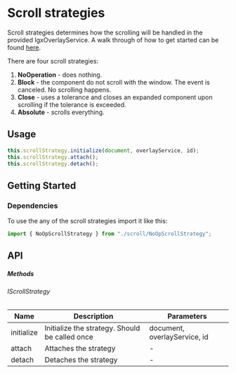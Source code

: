 # Scroll strategies

Scroll strategies determines how the scrolling will be handled in the provided IgxOverlayService. A walk through of how to get started can be found [here](https://www.infragistics.com/products/ignite-ui-angular/angular/components/overlay_scroll.html).

There are four scroll strategies:
1) **NoOperation** - does nothing. 
2) **Block** - the component do not scroll with the window. The event is canceled. No scrolling happens.
3) **Close** - uses a tolerance and closes an expanded component upon scrolling if the tolerance is exceeded.
4) **Absolute** - scrolls everything.

## Usage

```typescript
this.scrollStrategy.initialize(document, overlayService, id);
this.scrollStrategy.attach();
this.scrollStrategy.detach();
```

## Getting Started

### Dependencies

To use the any of the scroll strategies import it like this:

```typescript
import { NoOpScrollStrategy } from "./scroll/NoOpScrollStrategy";
```

## API

##### Methods

###### IScrollStrategy

| Name            | Description                                                                     | Parameters |
|-----------------|---------------------------------------------------------------------------------|------------|
|initialize       | Initialize the strategy. Should be called once                  |document, overlayService, id|
|attach           | Attaches the strategy                                                           |-           |
|detach           | Detaches the strategy                                                           |-           |
